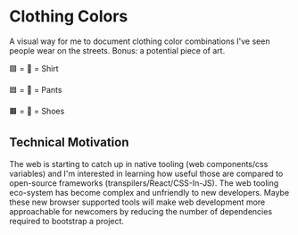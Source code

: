 # Clothing Colors 

A visual way for me to document clothing color combinations I've seen people wear on the streets.
Bonus: a potential piece of art.

🟪 = 👚 = Shirt

🟦 = 👖 = Pants

🟫 = 👞 = Shoes

## Technical Motivation
The web is starting to catch up in native tooling (web components/css variables) and I'm interested in learning how useful those are compared to open-source frameworks (transpilers/React/CSS-In-JS). The web tooling eco-system has become complex and unfriendly to new developers. Maybe these new browser supported tools will make web development more approachable for newcomers by reducing the number of dependencies required to bootstrap a project.